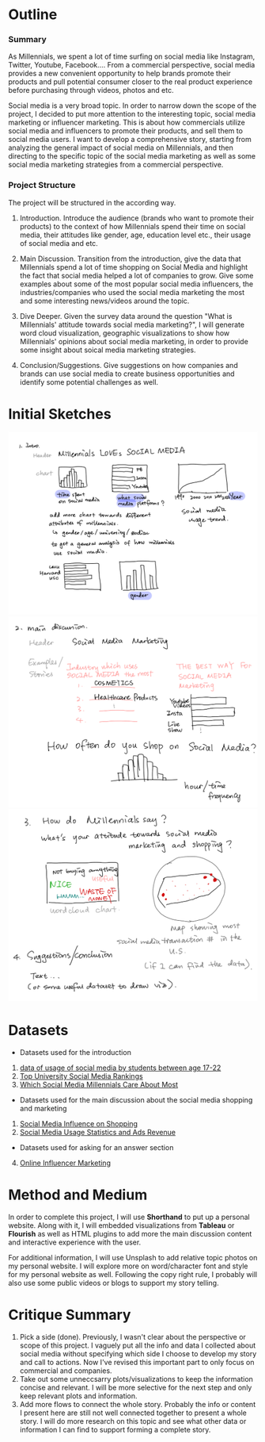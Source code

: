 # Outline
### Summary
As Millennials, we spent a lot of time surfing on social media like Instagram, Twitter, Youtube, Facebook.... From a commercial perspective, social media provides a new convenient opportunity to help brands promote their products and pull potential consumer closer to the real product experience before purchasing through videos, photos and etc. 
 
Social media is a very broad topic. In order to narrow down the scope of the project, I decided to put more attention to the interesting topic, social media marketing or influencer marketing. This is about how commercials utilize social media and influencers to promote their products, and sell them to social media users. I want to develop a comprehensive story, starting from analyzing the general impact of social media on Millennials, and then directing to the specific topic of the social media marketing as well as some social media marketing strategies from a commercial perspective. 

### Project Structure
The project will be structured in the according way. 

1. Introduction. 
Introduce the audience (brands who want to promote their products) to the context of how Millennials spend their time on social media, their attitudes like gender, age, education level etc., their usage of social media and etc.

2. Main Discussion. 
Transition from the introduction, give the data that Millennials spend a lot of time shopping on Social Media and highlight the fact that social media helped a lot of companies to grow. Give some examples about some of the most popular social media influencers, the industries/companies who used the social media marketing the most and some interesting news/videos around the topic.

3. Dive Deeper.
Given the survey data around the question "What is Millennials' attitude towards social media marketing?", I will generate word cloud visualization, geographic visualizations to show how Millennials' opinions about social media marketing, in order to provide some insight about soical media marketing strategies.

4. Conclusion/Suggestions. 
Give suggestions on how companies and brands can use social media to create business opportunities and identify some potential challenges as well. 

# Initial Sketches
![Introduction](intro.jpeg)
![Main Discussion](main.jpeg)
![Conclusion](last.jpeg)

# Datasets
- Datasets used for the introduction
1. [data of usage of social media by students between age 17-22](https://data.world/maheepmahat/data-of-usage-of-social-media-by-students-between-age-17-22) 
2. [Top University Social Media Rankings](https://data.world/nicole-klassen/top-university-social-media-rankings-2021/workspace/file?filename=University+Social+Media+Rankings.xlsx)
3. [Which Social Media Millennials Care About Most](https://data.world/ahalps/which-social-media-millennials-care-about-most)

- Datasets used for the main discussion about the social media shopping and marketing
1. [Social Media Influence on Shopping](https://data.world/ahalps/social-influence-on-shopping)
2. [Social Media Usage Statistics and Ads Revenue](https://sproutsocial.com/insights/social-media-statistics/)

- Datasets used for asking for an answer section
4. [Online Influencer Marketing](https://data.world/ahalps/online-influencer-marketing)

# Method and Medium

In order to complete this project, I will use **Shorthand** to put up a personal website. Along with it, I will embedded visualizations from **Tableau** or **Flourish** as well as HTML plugins to add more the main discussion content and interactive experience with the user. 

For additional information, I will use Unsplash to add relative topic photos on my personal website. I will explore more on word/character font and style for my personal website as well. Following the copy right rule, I probably will also use some public videos or blogs to support my story telling.

# Critique Summary

1. Pick a side (done). Previously, I wasn't clear about the perspective or scope of this project. I vaguely put all the info and data I collected about social media without specifying which side I choose to develop my story and call to actions. Now I've revised this important part to only focus on commercial and companies.
2. Take out some unneccsarry plots/visualizations to keep the information concise and relevant. I will be more selective for the next step and only keep relevant plots and information.
3. Add more flows to connect the whole story. Probably the info or content I present here are still not well connected together to present a whole story. I will do more research on this topic and see what other data or information I can find to support forming a complete story. 
